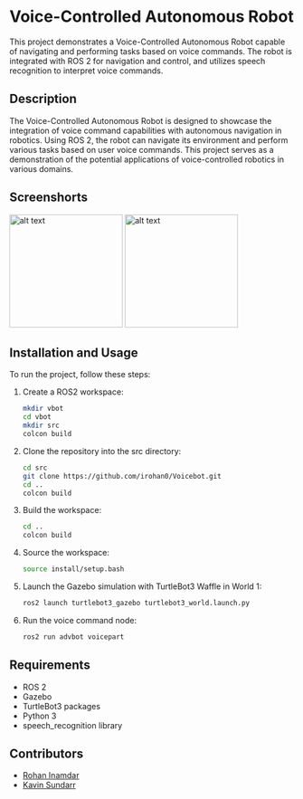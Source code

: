 # Voice-Controlled Autonomous Robot

This project demonstrates a Voice-Controlled Autonomous Robot capable of navigating and performing tasks based on voice commands. The robot is integrated with ROS 2 for navigation and control, and utilizes speech recognition to interpret voice commands.

## Description

The Voice-Controlled Autonomous Robot is designed to showcase the integration of voice command capabilities with autonomous navigation in robotics. Using ROS 2, the robot can navigate its environment and perform various tasks based on user voice commands. This project serves as a demonstration of the potential applications of voice-controlled robotics in various domains.

## Screenshorts

<img src="![Screenshot 2024-03-27 130236](https://github.com/irohan0/Voicebot/assets/121719717/94e75955-a1e8-44ce-a592-80c839521af1)" alt="alt text" width="200"/> <img src="![Screenshot 2024-03-27 130211](https://github.com/irohan0/Voicebot/assets/121719717/efa1837e-ea22-473c-a033-240918eea5e6)" alt="alt text" width="200"/>


## Installation and Usage

To run the project, follow these steps:

1. Create a ROS2 workspace:
   ```bash
   mkdir vbot
   cd vbot
   mkdir src
   colcon build
   ```
1. Clone the repository into the src directory:
    ```bash
    cd src
    git clone https://github.com/irohan0/Voicebot.git
    cd ..
    colcon build
    ```
1. Build the workspace:
    ```bash
    cd ..
    colcon build
    ```
1. Source the workspace:
    ```bash
    source install/setup.bash
    ```
1. Launch the Gazebo simulation with TurtleBot3 Waffle in World 1:
    ```bash
    ros2 launch turtlebot3_gazebo turtlebot3_world.launch.py
    ```
1. Run the voice command node:
    ```bash
    ros2 run advbot voicepart
    ```
## Requirements

- ROS 2
- Gazebo
- TurtleBot3 packages
- Python 3
- speech_recognition library

## Contributors

- [Rohan Inamdar](https://github.com/irohan0)
- [Kavin Sundarr](https://github.com/KavinSundarr)
